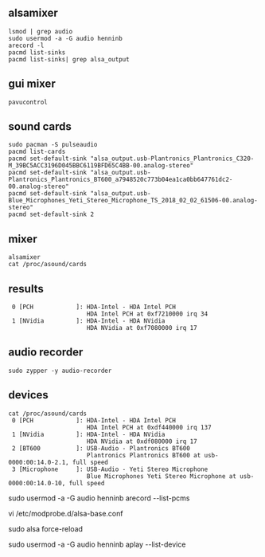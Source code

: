 
## alsamixer
```
lsmod | grep audio
sudo usermod -a -G audio henninb
arecord -l
pacmd list-sinks
pacmd list-sinks| grep alsa_output
```

## gui mixer
```
pavucontrol
```

## sound cards
```
sudo pacman -S pulseaudio
pacmd list-cards
pacmd set-default-sink "alsa_output.usb-Plantronics_Plantronics_C320-M_39BC5ACC3196D045BBC6119BFD65C4BB-00.analog-stereo"
pacmd set-default-sink "alsa_output.usb-Plantronics_Plantronics_BT600_a7948520c773b04ea1ca0bb647761dc2-00.analog-stereo"
pacmd set-default-sink "alsa_output.usb-Blue_Microphones_Yeti_Stereo_Microphone_TS_2018_02_02_61506-00.analog-stereo"
pacmd set-default-sink 2
```

## mixer
```
alsamixer
cat /proc/asound/cards
```

## results
```
 0 [PCH            ]: HDA-Intel - HDA Intel PCH
                      HDA Intel PCH at 0xf7210000 irq 34
 1 [NVidia         ]: HDA-Intel - HDA NVidia
                      HDA NVidia at 0xf7080000 irq 17
```

## audio recorder
```
sudo zypper -y audio-recorder
```

## devices
```
cat /proc/asound/cards
 0 [PCH            ]: HDA-Intel - HDA Intel PCH
                      HDA Intel PCH at 0xdf440000 irq 137
 1 [NVidia         ]: HDA-Intel - HDA NVidia
                      HDA NVidia at 0xdf080000 irq 17
 2 [BT600          ]: USB-Audio - Plantronics BT600
                      Plantronics Plantronics BT600 at usb-0000:00:14.0-2.1, full speed
 3 [Microphone     ]: USB-Audio - Yeti Stereo Microphone
                      Blue Microphones Yeti Stereo Microphone at usb-0000:00:14.0-10, full speed
```

sudo usermod -a -G audio henninb
arecord --list-pcms

vi /etc/modprobe.d/alsa-base.conf

sudo alsa force-reload

sudo usermod -a -G audio henninb
aplay --list-device
